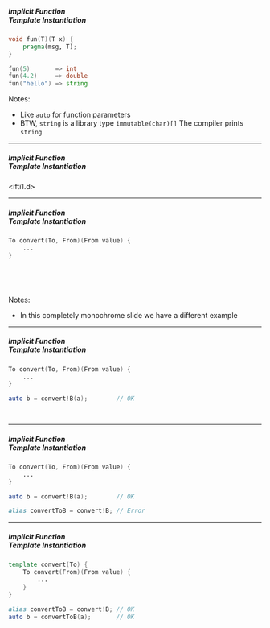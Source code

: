 ##### Implicit Function<br/>Template Instantiation

```d
void fun(T)(T x) {
	pragma(msg, T);
}

fun(5)       => int
fun(4.2)     => double
fun("hello") => string
```

Notes:
- Like `auto` for function parameters
- BTW, `string` is a library type
  `immutable(char)[]`
  The compiler prints `string` 

---

##### Implicit Function<br/>Template Instantiation

<ifti1.d>

---

##### Implicit Function<br/>Template Instantiation

```d
To convert(To, From)(From value) {
	...
}



                                      ⁣
```

Notes:
- In this completely monochrome slide we have a different example

---

##### Implicit Function<br/>Template Instantiation

```d
To convert(To, From)(From value) {
	...
}

auto b = convert!B(a);        // OK

                                      ⁣
```

---

##### Implicit Function<br/>Template Instantiation

```d
To convert(To, From)(From value) {
	...
}

auto b = convert!B(a);        // OK

alias convertToB = convert!B; // Error
```

---

##### Implicit Function<br/>Template Instantiation

```d
template convert(To) {
	To convert(From)(From value) {
		...
	}
}

alias convertToB = convert!B; // OK
auto b = convertToB(a);       // OK
```

<!-- splitting explicit/optional template parameters from IFTI template parameters by using a nested function -->
